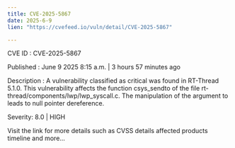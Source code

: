 ```yaml
---
title: CVE-2025-5867
date: 2025-6-9
lien: "https://cvefeed.io/vuln/detail/CVE-2025-5867"

---
```


CVE ID : CVE-2025-5867

Published :  June 9
2025
8:15 a.m. | 3 hours
57 minutes ago

Description : A vulnerability classified as critical was found in RT-Thread 5.1.0. This vulnerability affects the function csys_sendto of the file rt-thread/components/lwp/lwp_syscall.c. The manipulation of the argument to leads to null pointer dereference.

Severity: 8.0 | HIGH

Visit the link for more details
such as CVSS details
affected products
timeline
and more...
